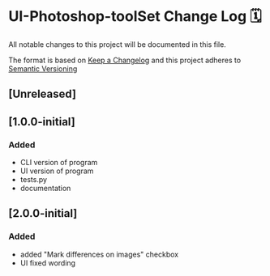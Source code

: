 # UI-Photoshop-toolSet Change Log 🗓️

All notable changes to this project will be documented in this file.

The format is based on [Keep a Changelog](http://keepachangelog.com/) and this project adheres to [Semantic Versioning](http://semver.org/)

## [Unreleased]

## [1.0.0-initial]

### Added

- CLI version of program
- UI version of program
- tests.py
- documentation

## [2.0.0-initial]

### Added

- added "Mark differences on images" checkbox
- UI fixed wording
